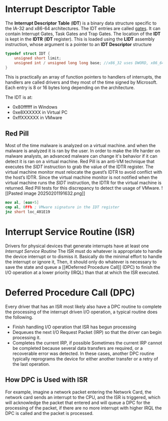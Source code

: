 # Interrupt Descriptor Table
The **Interrupt Descriptor Table** (**IDT**) is a binary data structure specific to the IA-32 and x86-64 architectures. The IDT entries are called <u>gates</u>. It can contain Interrupt Gates, Task Gates and Trap Gates. The location of the **IDT** is kept in the **IDTR** (**IDT** register). This is loaded using the **LIDT** assembly instruction, whose argument is a pointer to an **IDT Descriptor** structure
```C
typedef struct IDT {
	unsigned short limit;
	unsigned int / unsigned long long base; //x86_32 uses DWORD, x86_64 uses QWORD
}
```
This is practically an array of function pointers to handlers of interrupts, the handlers are called drivers and they most of the time signed by Microsoft. 
Each entry is 8 or 16 bytes long depending on the architecture. 

The IDT is at:
- 0x80ffffff in Windows
- 0xe8XXXXXX in Virtual PC
- 0xffXXXXXX in VMware

## Red Pill
Most of the time malware is analyzed on a virtual machine. and when the malware is analyzed it is ran by the user. In order to make the life harder on malware analysts, an advanced malware can change it's behavior if it can detect it is ran on a virtual machine. Red Pill is an anti-VM technique that executes the _SIDT_ instruction to grab the value of the IDTR register. The virtual machine monitor must relocate the guest’s IDTR to avoid conflict with the host’s IDTR. Since the virtual machine monitor is not notified when the virtual machine runs the _SIDT_ instruction, the IDTR for the virtual machine is returned. Red Pill tests for this discrepancy to detect the usage of VMware.
![[Pasted image 20250201191632.png]]
```nasm
mov al, [eax+5]
cmp al, 0FFh ; VMware signature in the IDT register
jnz short loc_401E19
```
# Interrupt Service Routine (ISR)
Drivers for physical devices that generate interrupts have at least one _Interrupt Service Routine_
The ISR must do whatever is appropriate to handle the device interrupt or to dismiss it. Basically do the minimal effort to handle the interrupt or ignore it, Then, it should only do whatever is necessary to save the state and queue a [[#Deferred Procedure Call]] (DPC) to finish the I/O operation at a lower priority (IRQL) than that at which the ISR executed.
# Deferred Procedure Call (DPC)
Every driver that has an ISR most likely also have a DPC routine to complete the processing of the interrupt driven I/O operation, a typical routine does the following. 
- Finish handling I/O operation that ISR has begun processing
- Dequeues the next I/O Request Packet (IRP) so that the driver can begin processing it.
- Completes the current IRP, if possible
Sometimes the current IRP cannot be completed because several data transfers are required, or a recoverable error was detected. In these cases, another DPC routine typically reprograms the device for either another transfer or a retry of the last operation.
## How DPC is Used with ISR
For example, imagine a network packet entering the Network Card, the network card sends an interrupt to the CPU, and the ISR is triggered, which will acknowledge the packet that entered and will queue a DPC for the processing of the packet, if there are no more interrupt with higher IRQL the DPC is called and the packet is processed. 